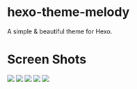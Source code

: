 # hexo-theme-melody

A simple & beautiful theme for Hexo.

# Screen Shots

![](https://ws1.sinaimg.cn/large/8700af19ly1fj6lfovr5rj21z4132jx0.jpg)
![](https://ws1.sinaimg.cn/large/8700af19ly1fj6lfovduvj21z418gaey.jpg)
![](https://ws1.sinaimg.cn/large/8700af19ly1fj6lfp7crrj21z4132e83.jpg)
![](https://ws1.sinaimg.cn/large/8700af19ly1fj6lfowj2rj21z418gqf4.jpg)
![](https://ws1.sinaimg.cn/large/8700af19ly1fj6lfowmoaj211014c11k.jpg)